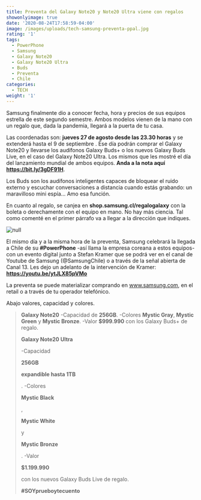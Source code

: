 ```yaml
---
title: Preventa del Galaxy Note20 y Note20 Ultra viene con regalos
showonlyimage: true
date: '2020-08-24T17:58:59-04:00'
image: /images/uploads/tech-samsung-preventa-ppal.jpg
rating: '1'
tags:
  - PowerPhone
  - Samsung
  - Galaxy Note20
  - Galaxy Note20 Ultra
  - Buds
  - Preventa
  - Chile
categories:
  - TECH
weight: '1'
---
```

Samsung finalmente dio a conocer fecha, hora y precios de sus equipos estrella de este segundo semestre. Ambos modelos vienen de la mano con un regalo que, dada la pandemia, llegará a la puerta de tu casa.

<!--more-->

Las coordenadas son: **jueves 27 de agosto desde las 23.30 horas** y se extenderá hasta el 9 de septiembre . Ese día podrán comprar el Galaxy Note20 y llevarse los audífonos Galaxy Buds+ o los nuevos Galaxy Buds Live, en el caso del Galaxy Note20 Ultra. Los mismos que les mostré el día del lanzamiento mundial de ambos equipos. **Anda a la nota aquí https://bit.ly/3gDF91H**.

Los Buds son los audífonos inteligentes capaces de bloquear el ruido externo y escuchar conversaciones a distancia cuando estás grabando: un maravilloso mini espía… Amo esa función.

En cuanto al regalo, se canjea en **shop.samsung.cl/regalogalaxy** con la boleta o derechamente con el equipo en mano. No hay más ciencia. Tal como comenté en el primer párrafo va a llegar a la dirección que indiques.

![null](/images/uploads/tech-samsung-preventa-buds-live.jpg)

El mismo día y a la misma hora de la preventa, Samsung celebrará la llegada a Chile de su **\#PowerPhone** -así llama la empresa coreana a estos equipos- con un evento digital junto a Stefan Kramer que se podrá ver en el canal de Youtube de Samsung (@SamsungChile) o a través de la señal abierta de Canal 13. Les dejo un adelanto de la intervención de Kramer: **https://youtu.be/ytJLX85pVMo** 

La preventa se puede materializar comprando en www.samsung.com, en el retail o a través de tu operador telefónico.

Abajo valores, capacidad y colores.

> **Galaxy Note20**
> -Capacidad de **256GB**.
> -Colores **Mystic Gray**, **Mystic Green** y **Mystic Bronze**.
> -Valor **$999.990** con los Galaxy Buds+ de regalo.
>
> **Galaxy Note20 Ultra**
>
>
> -Capacidad 
>
> **256GB**
>
>  
>
> **expandible hasta 1TB**
>
> .
> -Colores 
>
> **Mystic Black**
>
> , 
>
> **Mystic White**
>
>  y 
>
> **Mystic Bronze**
>
> .
> -Valor 
>
> **$1.199.990**
>
>  con los nuevos Galaxy Buds Live de regalo. 
>
> **\#SOYprueboytecuento**
